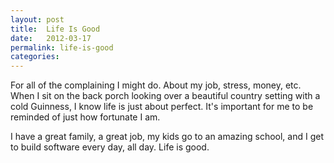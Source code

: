 ```yaml
---
layout: post
title:  Life Is Good
date:   2012-03-17
permalink: life-is-good
categories:
---
```


For all of the complaining I might do. About my job, stress, money, etc. When I sit on the back porch looking over a beautiful country setting with a cold Guinness, I know life is just about perfect. It's important for me to be reminded of just how fortunate I am.

I have a great family, a great job, my kids go to an amazing school, and I get to build software every day, all day. Life is good.

